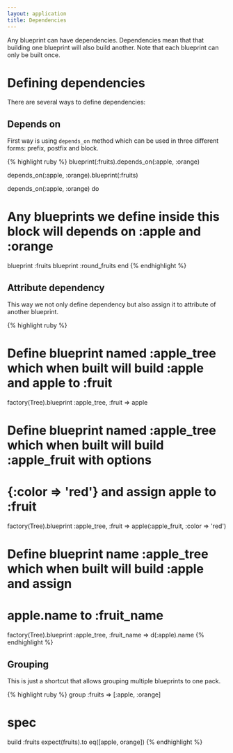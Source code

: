 ```yaml
---
layout: application
title: Dependencies
---
```


Any blueprint can have dependencies. Dependencies mean that that building one blueprint will also build another. Note
that each blueprint can only be built once.

# Defining dependencies

There are several ways to define dependencies:

## Depends on

First way is using `depends_on` method which can be used in three different forms: prefix, postfix and block.

{% highlight ruby %}
blueprint(:fruits).depends_on(:apple, :orange)

depends_on(:apple, :orange).blueprint(:fruits)

depends_on(:apple, :orange) do
  # Any blueprints we define inside this block will depends on :apple and :orange
  blueprint :fruits
  blueprint :round_fruits
end
{% endhighlight %}

## Attribute dependency

This way we not only define dependency but also assign it to attribute of another blueprint.

{% highlight ruby %}
# Define blueprint named :apple_tree which when built will build :apple and apple to :fruit
factory(Tree).blueprint :apple_tree, :fruit => apple

# Define blueprint named :apple_tree which when built will build :apple_fruit with options
# {:color => 'red'} and assign apple to :fruit
factory(Tree).blueprint :apple_tree, :fruit => apple(:apple_fruit, :color => 'red')

# Define blueprint name :apple_tree which when built will build :apple and assign
# apple.name to :fruit_name
factory(Tree).blueprint :apple_tree, :fruit_name => d(:apple).name
{% endhighlight %}

## Grouping

This is just a shortcut that allows grouping multiple blueprints to one pack.

{% highlight ruby %}
group :fruits => [:apple, :orange]

# spec
build :fruits
expect(fruits).to eq([apple, orange])
{% endhighlight %}
